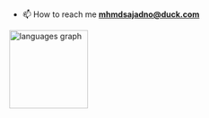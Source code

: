   - 📫 How to reach me **mhmdsajadno@duck.com**
<div align="left">
  <img src="https://github-readme-stats.vercel.app/api/top-langs?username=namedsajjad&locale=en&hide_title=false&layout=compact&card_width=320&langs_count=6&theme=github_dark&hide_border=true&order=2" height="140" alt="languages graph"  />
</div>

